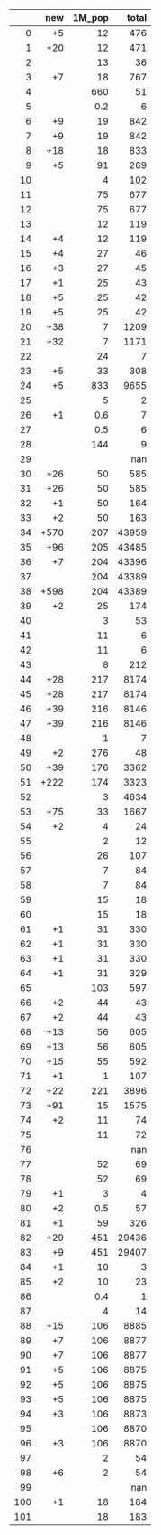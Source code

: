 |     |   new |   1M_pop |   total |
|----:|------:|---------:|--------:|
|   0 |    +5 |     12   |     476 |
|   1 |   +20 |     12   |     471 |
|   2 |       |     13   |      36 |
|   3 |    +7 |     18   |     767 |
|   4 |       |    660   |      51 |
|   5 |       |      0.2 |       6 |
|   6 |    +9 |     19   |     842 |
|   7 |    +9 |     19   |     842 |
|   8 |   +18 |     18   |     833 |
|   9 |    +5 |     91   |     269 |
|  10 |       |      4   |     102 |
|  11 |       |     75   |     677 |
|  12 |       |     75   |     677 |
|  13 |       |     12   |     119 |
|  14 |    +4 |     12   |     119 |
|  15 |    +4 |     27   |      46 |
|  16 |    +3 |     27   |      45 |
|  17 |    +1 |     25   |      43 |
|  18 |    +5 |     25   |      42 |
|  19 |    +5 |     25   |      42 |
|  20 |   +38 |      7   |    1209 |
|  21 |   +32 |      7   |    1171 |
|  22 |       |     24   |       7 |
|  23 |    +5 |     33   |     308 |
|  24 |    +5 |    833   |    9655 |
|  25 |       |      5   |       2 |
|  26 |    +1 |      0.6 |       7 |
|  27 |       |      0.5 |       6 |
|  28 |       |    144   |       9 |
|  29 |       |          |     nan |
|  30 |   +26 |     50   |     585 |
|  31 |   +26 |     50   |     585 |
|  32 |    +1 |     50   |     164 |
|  33 |    +2 |     50   |     163 |
|  34 |  +570 |    207   |   43959 |
|  35 |   +96 |    205   |   43485 |
|  36 |    +7 |    204   |   43396 |
|  37 |       |    204   |   43389 |
|  38 |  +598 |    204   |   43389 |
|  39 |    +2 |     25   |     174 |
|  40 |       |      3   |      53 |
|  41 |       |     11   |       6 |
|  42 |       |     11   |       6 |
|  43 |       |      8   |     212 |
|  44 |   +28 |    217   |    8174 |
|  45 |   +28 |    217   |    8174 |
|  46 |   +39 |    216   |    8146 |
|  47 |   +39 |    216   |    8146 |
|  48 |       |      1   |       7 |
|  49 |    +2 |    276   |      48 |
|  50 |   +39 |    176   |    3362 |
|  51 |  +222 |    174   |    3323 |
|  52 |       |      3   |    4634 |
|  53 |   +75 |     33   |    1667 |
|  54 |    +2 |      4   |      24 |
|  55 |       |      2   |      12 |
|  56 |       |     26   |     107 |
|  57 |       |      7   |      84 |
|  58 |       |      7   |      84 |
|  59 |       |     15   |      18 |
|  60 |       |     15   |      18 |
|  61 |    +1 |     31   |     330 |
|  62 |    +1 |     31   |     330 |
|  63 |    +1 |     31   |     330 |
|  64 |    +1 |     31   |     329 |
|  65 |       |    103   |     597 |
|  66 |    +2 |     44   |      43 |
|  67 |    +2 |     44   |      43 |
|  68 |   +13 |     56   |     605 |
|  69 |   +13 |     56   |     605 |
|  70 |   +15 |     55   |     592 |
|  71 |    +1 |      1   |     107 |
|  72 |   +22 |    221   |    3896 |
|  73 |   +91 |     15   |    1575 |
|  74 |    +2 |     11   |      74 |
|  75 |       |     11   |      72 |
|  76 |       |          |     nan |
|  77 |       |     52   |      69 |
|  78 |       |     52   |      69 |
|  79 |    +1 |      3   |       4 |
|  80 |    +2 |      0.5 |      57 |
|  81 |    +1 |     59   |     326 |
|  82 |   +29 |    451   |   29436 |
|  83 |    +9 |    451   |   29407 |
|  84 |    +1 |     10   |       3 |
|  85 |    +2 |     10   |      23 |
|  86 |       |      0.4 |       1 |
|  87 |       |      4   |      14 |
|  88 |   +15 |    106   |    8885 |
|  89 |    +7 |    106   |    8877 |
|  90 |    +7 |    106   |    8877 |
|  91 |    +5 |    106   |    8875 |
|  92 |    +5 |    106   |    8875 |
|  93 |    +5 |    106   |    8875 |
|  94 |    +3 |    106   |    8873 |
|  95 |       |    106   |    8870 |
|  96 |    +3 |    106   |    8870 |
|  97 |       |      2   |      54 |
|  98 |    +6 |      2   |      54 |
|  99 |       |          |     nan |
| 100 |    +1 |     18   |     184 |
| 101 |       |     18   |     183 |